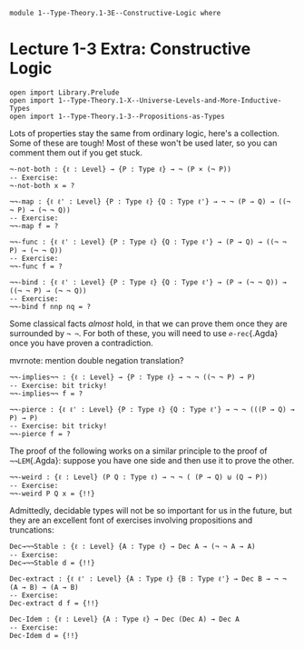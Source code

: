 ```
module 1--Type-Theory.1-3E--Constructive-Logic where
```

# Lecture 1-3 Extra: Constructive Logic

```
open import Library.Prelude
open import 1--Type-Theory.1-X--Universe-Levels-and-More-Inductive-Types
open import 1--Type-Theory.1-3--Propositions-as-Types
```

Lots of properties stay the same from ordinary logic, here's a
collection. Some of these are tough! Most of these won't be used
later, so you can comment them out if you get stuck.

```
¬-not-both : {ℓ : Level} → {P : Type ℓ} → ¬ (P × (¬ P))
-- Exercise:
¬-not-both x = ?

¬¬-map : {ℓ ℓ' : Level} {P : Type ℓ} {Q : Type ℓ'} → ¬ ¬ (P → Q) → ((¬ ¬ P) → (¬ ¬ Q))
-- Exercise:
¬¬-map f = ?

¬¬-func : {ℓ ℓ' : Level} {P : Type ℓ} {Q : Type ℓ'} → (P → Q) → ((¬ ¬ P) → (¬ ¬ Q))
-- Exercise:
¬¬-func f = ?

¬¬-bind : {ℓ ℓ' : Level} {P : Type ℓ} {Q : Type ℓ'} → (P → (¬ ¬ Q)) → ((¬ ¬ P) → (¬ ¬ Q))
-- Exercise:
¬¬-bind f nnp nq = ?
```

Some classical facts *almost* hold, in that we can prove them once
they are surrounded by `¬ ¬`. For both of these, you will need to use
`∅-rec`{.Agda} once you have proven a contradiction.

mvrnote: mention double negation translation?

```
¬¬-implies¬¬ : {ℓ : Level} → {P : Type ℓ} → ¬ ¬ ((¬ ¬ P) → P)
-- Exercise: bit tricky!
¬¬-implies¬¬ f = ?

¬¬-pierce : {ℓ ℓ' : Level} {P : Type ℓ} {Q : Type ℓ'} → ¬ ¬ (((P → Q) → P) → P)
-- Exercise: bit tricky!
¬¬-pierce f = ?
```

The proof of the following works on a similar principle to the proof
of `¬¬LEM`{.Agda}: suppose you have one side and then use it to prove
the other.

```
¬¬-weird : {ℓ : Level} (P Q : Type ℓ) → ¬ ¬ ( (P → Q) ⊎ (Q → P))
-- Exercise:
¬¬-weird P Q x = {!!}
```

Admittedly, decidable types will not be so important for us in the
future, but they are an excellent font of exercises involving
propositions and truncations:

```
Dec→¬¬Stable : {ℓ : Level} {A : Type ℓ} → Dec A → (¬ ¬ A → A)
-- Exercise:
Dec→¬¬Stable d = {!!}

Dec-extract : {ℓ ℓ' : Level} {A : Type ℓ} {B : Type ℓ'} → Dec B → ¬ ¬ (A → B) → (A → B)
-- Exercise:
Dec-extract d f = {!!}

Dec-Idem : {ℓ : Level} {A : Type ℓ} → Dec (Dec A) → Dec A
-- Exercise:
Dec-Idem d = {!!}
```
